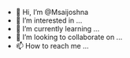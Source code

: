 - 👋 Hi, I’m @Msaijoshna
- 👀 I’m interested in ...
- 🌱 I’m currently learning ...
- 💞️ I’m looking to collaborate on ...
- 📫 How to reach me ...

<!---
Msaijoshna/Msaijoshna is a ✨ special ✨ repository because its `README.md` (this file) appears on your GitHub profile.
You can click the Preview link to take a look at your changes.
--->
